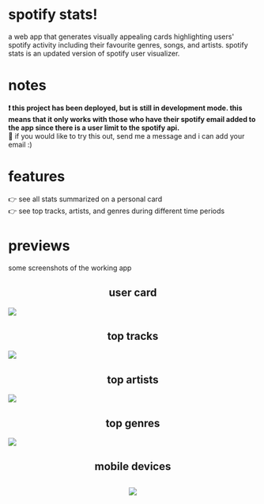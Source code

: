 # spotify stats!
a web app that generates visually appealing cards highlighting users' spotify activity including their favourite genres, songs, and artists. spotify stats is an updated version of spotify user visualizer.
# notes
<b>
❗ this project has been deployed, but is still in development mode. this means that it only works with those who have their
spotify email added to the app since there is a user limit to the spotify api.</b> 
<br>
🤠 if you would like to try this out, send me a message and i can add your email :)

# features
<p>
👉 see all stats summarized on a personal card<br>
👉 see top tracks, artists, and genres during different time periods
</p>

# previews
<p>some screenshots of the working app</p>
<h2 align="center">user card</h2>
<img src="https://github.com/ptktran/spotifystats/assets/39758539/0e9c69ac-34e1-4b52-b96a-9646ed1a2851">

<h2 align="center">top tracks</h2>
<img src="https://github.com/ptktran/spotifystats/assets/39758539/6cc8a54b-6c73-4d3f-8a97-67c0f22cd848">

<h2 align="center">top artists</h2>
<img src="https://github.com/ptktran/spotifystats/assets/39758539/a814c162-ad00-4dac-8569-4df2d145ca73">

<h2 align="center">top genres</h2>
<img src="https://github.com/ptktran/spotifystats/assets/39758539/27872578-5e5d-4e8f-8032-2de604dac015">

<h2 align="center">mobile devices</h2>
<h2 align="center"><img src="https://github.com/ptktran/spotifystats/assets/39758539/0d805fd3-fbec-4303-bcf2-34d526ed9ed3"></h2>
